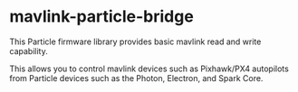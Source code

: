 # mavlink-particle-bridge

This Particle firmware library provides basic mavlink read and write capability.

This allows you to control mavlink devices such as Pixhawk/PX4 autopilots from Particle devices such as the Photon, Electron, and Spark Core.

